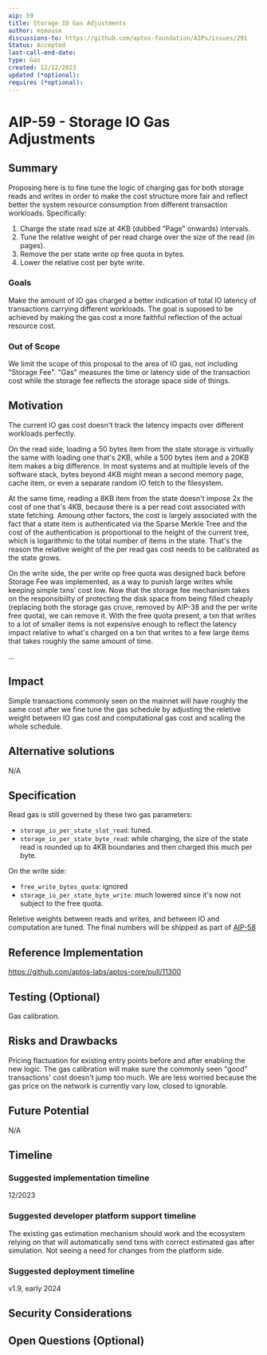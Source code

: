 ```yaml
---
aip: 59
title: Storage IO Gas Adjustments
author: msmouse
discussions-to: https://github.com/aptos-foundation/AIPs/issues/291
Status: Accepted
last-call-end-date:
type: Gas
created: 12/12/2023
updated (*optional):
requires (*optional):
---
```


# AIP-59 - Storage IO Gas Adjustments
  
## Summary

Proposing here is to fine tune the logic of charging gas for both storage reads and writes in order to make the cost structure more fair and reflect better the system resource consumption from different transaction workloads. Specifically:

1. Charge the state read size at 4KB (dubbed "Page" onwards) intervals.
2. Tune the relative weight of per read charge over the size of the read (in pages).
3. Remove the per state write op free quota in bytes.
4. Lower the relative cost per byte write.

### Goals

Make the amount of IO gas charged a better indication of total IO latency of transactions carrying different workloads. The goal is suposed to be achieved by making the gas cost a more faithful reflection of the actual resource cost.


### Out of Scope


We limit the scope of this proposal to the area of IO gas, not including "Storage Fee". "Gas" measures the time or latency side of the transaction cost while the storage fee reflects the storage space side of things.

## Motivation


The current IO gas cost doesn't track the latency impacts over different workloads perfectly.

On the read side, loading a 50 bytes item from the state storage is virtually the same with loading one that's 2KB, while a 500 bytes item and a 20KB item makes a big difference. In most systems and at multiple levels of the software stack, bytes beyond 4KB might mean a second memory page, cache item, or even a separate random IO fetch to the filesystem.

At the same time, reading a 8KB item from the state doesn't impose 2x the cost of one that's 4KB, because there is a per read cost associated with state fetching. Amoung other factors, the cost is largely associated with the fact that a state item is authenticated via the Sparse Merkle Tree and the cost of the authentication is proportional to the height of the current tree, which is logarithmic to the total number of items in the state. That's the reason the relative weight of the per read gas cost needs to be calibrated as the state grows.

On the write side, the per write op free quota was designed back before Storage Fee was implemented, as a way to punish large writes while keeping simple txns' cost low. Now that the storage fee mechanism takes on the responsibiilty of protecting the disk space from being filled cheaply (replacing both the storage gas cruve, removed by AIP-38 and the per write free quota), we can remove it. With the free quota present, a txn that writes to a lot of smaller items is not expensive enough to reflect the latency impact relative to what's charged on a txn that writes to a few large items that takes roughly the same amount of time.

...

## Impact

Simple transactions commonly seen on the mainnet will have roughly the same cost after we fine tune the gas schedule by adjusting the reletive weight between IO gas cost and computational gas cost and scaling the whole schedule.

## Alternative solutions

N/A

## Specification

Read gas is still governed by these two gas parameters:
* `storage_io_per_state_slot_read`: tuned.
* `storage_io_per_state_byte_read`: while charging, the size of the state read is rounded up to 4KB boundaries and then charged this much per byte.

On the write side:
* `free_write_bytes_quota`: ignored
* `storage_io_per_state_byte_write`: much lowered since it's now not subject to the free quota.

Reletive weights between reads and writes, and between IO and computation are tuned. The final numbers will be shipped as part of [AIP-58](https://github.com/aptos-foundation/AIPs/blob/main/aips/aip-58.md)

## Reference Implementation

https://github.com/aptos-labs/aptos-core/pull/11300

## Testing (Optional)

Gas calibration.

## Risks and Drawbacks

Pricing flactuation for existing entry points before and after enabling the new logic. The gas calibration will make sure the commonly seen "good" transactions' cost doesn't jump too much.
We are less worried because the gas price on the network is currently vary low, closed to ignorable.

## Future Potential

N/A

## Timeline

### Suggested implementation timeline

12/2023

### Suggested developer platform support timeline

The existing gas estimation mechanism should work and the ecosystem relying on that will automatically send txns with correct estimated gas after simulation. Not seeing a need for changes from the platform side.

### Suggested deployment timeline

v1.9, early 2024


## Security Considerations



## Open Questions (Optional)


